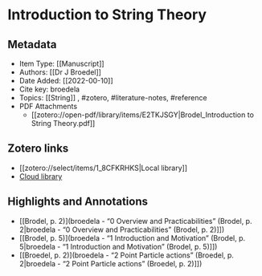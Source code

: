 # Introduction to String Theory

## Metadata

* Item Type: [[Manuscript]]
* Authors: [[Dr J Broedel]]
* Date Added: [[2022-00-10]]
* Cite key: broedela
* Topics: [[String]]
, #zotero, #literature-notes, #reference
* PDF Attachments
	- [[zotero://open-pdf/library/items/E2TKJSGY|Brodel_Introduction to String Theory.pdf]]


##  Zotero links
* [[zotero://select/items/1_8CFKRHKS|Local library]]
* [Cloud library](http://zotero.org/users/7873466/items/8CFKRHKS)

## Highlights and Annotations

- [[Brodel, p. 2)](broedela - “0 Overview and Practicabilities” (Brodel, p. 2|broedela - “0 Overview and Practicabilities” (Brodel, p. 2)]])
- [[Brodel, p. 5)](broedela - “1 Introduction and Motivation” (Brodel, p. 5|broedela - “1 Introduction and Motivation” (Brodel, p. 5)]])
- [[Broedel, p. 2)](broedela - “2 Point Particle actions” (Broedel, p. 2|broedela - “2 Point Particle actions” (Broedel, p. 2)]])